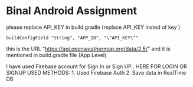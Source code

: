 # Binal Android Assignment


please replace API_KEY in build.gradle (replace API_KEY insted of key )

    buildConfigField "String", "APP_ID", "\"API_KEY\""

this is the URL "https://api.openweathermap.org/data/2.5/" and it is mentioned in build.gradle file (App Level)

I have used Firebase account for Sign In or Sign UP.. 
    HERE FOR LOGIN OR SIGNUP USED METHODS:
    1. Used Firebase Auth
    2. Save data in RealTime DB





